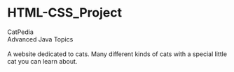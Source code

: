 # HTML-CSS_Project
CatPedia\
Advanced Java Topics\
\
A website dedicated to cats. Many different kinds of cats with a special little cat you can learn about.
